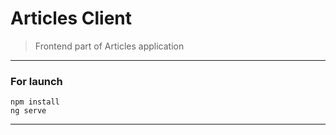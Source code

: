 # Articles Client

>Frontend part of Articles application

<hr/>

### For launch

```
npm install
ng serve
```
<hr/>
